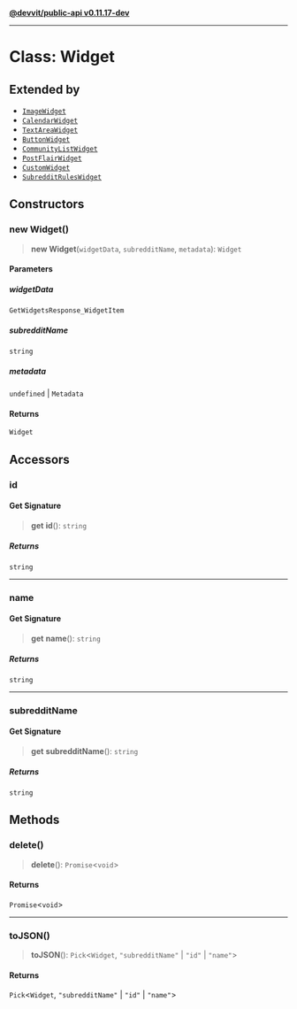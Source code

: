 [**@devvit/public-api v0.11.17-dev**](../../README.md)

---

# Class: Widget

## Extended by

- [`ImageWidget`](ImageWidget.md)
- [`CalendarWidget`](CalendarWidget.md)
- [`TextAreaWidget`](TextAreaWidget.md)
- [`ButtonWidget`](ButtonWidget.md)
- [`CommunityListWidget`](CommunityListWidget.md)
- [`PostFlairWidget`](PostFlairWidget.md)
- [`CustomWidget`](CustomWidget.md)
- [`SubredditRulesWidget`](SubredditRulesWidget.md)

## Constructors

<a id="constructor"></a>

### new Widget()

> **new Widget**(`widgetData`, `subredditName`, `metadata`): `Widget`

#### Parameters

##### widgetData

`GetWidgetsResponse_WidgetItem`

##### subredditName

`string`

##### metadata

`undefined` | `Metadata`

#### Returns

`Widget`

## Accessors

<a id="id"></a>

### id

#### Get Signature

> **get** **id**(): `string`

##### Returns

`string`

---

<a id="name"></a>

### name

#### Get Signature

> **get** **name**(): `string`

##### Returns

`string`

---

<a id="subredditname"></a>

### subredditName

#### Get Signature

> **get** **subredditName**(): `string`

##### Returns

`string`

## Methods

<a id="delete"></a>

### delete()

> **delete**(): `Promise`\<`void`\>

#### Returns

`Promise`\<`void`\>

---

<a id="tojson"></a>

### toJSON()

> **toJSON**(): `Pick`\<`Widget`, `"subredditName"` \| `"id"` \| `"name"`\>

#### Returns

`Pick`\<`Widget`, `"subredditName"` \| `"id"` \| `"name"`\>
